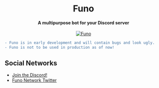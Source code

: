 <h1 align="center">Funo</h1>

<h4 align="center">A multipurpose bot for your Discord server</h4>

<p align="center">
<a href="https://discordbots.org/bot/332971222897786892" >
  <img src="https://discordbots.org/api/widget/332971222897786892.svg" alt="Funo" />
</a>
</p>

```diff
- Funo is in early development and will contain bugs and look ugly. 
- Funo is not to be used in production as of now!
```

## Social Networks
- [Join the Discord!](https://discord.gg/UwszqWM)
- [Funo Network Twitter](https://twitter.com/FunoNetwork)
